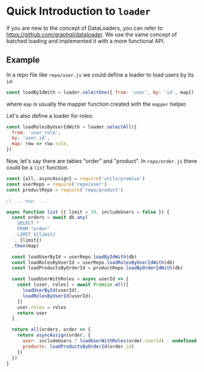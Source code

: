 # Quick Introduction to `loader`

If you are new to the concept of DataLoaders, you can refer to https://github.com/graphql/dataloader.
We use the same concept of batched loading and implemented it with a more functional API.

## Example

In a repo file like `repo/user.js` we could define a loader to load users by its `id`:

```js
const loadByIdWith = loader.selectOne({ from: 'user', by: 'id', map})
```

where `map` is usually the mapper function created with the `mapper` helper.

Let's also define a loader for roles:

```js
const loadRolesByUserIdWith = loader.selectAll({
  from: 'user_role',
  by: 'user_id',
  map: row => row.role,
})
```

Now, let's say there are tables "order" and "product". In `repo/order.js` there could be a `list` function.

```js
const {all, asyncAssign} = require('utils/promise')
const userRepo = require('repo/user')
const productRepo = require('repo/product')

// ... map, ...

async function list ({ limit = 10, includeUsers = false }) {
  const orders = await db.any(`
    SELECT *
    FROM "order"
    LIMIT $[limit]
  `, {limit})
  .then(map)

  const loadUserById = userRepo.loadByIdWith(db)
  const loadRolesByUserId = userRepo.loadRolesByUserIdWith(db)
  const loadProductsByOrderId = productRepo.loadByOrderIdWith(db)

  const loadUserWithRoles = async userId => {
    const [user, roles] = await Promise.all([
      loadUserById(userId),
      loadRolesByUserId(userId),
    ])
    user.roles = roles
    return user
  }

  return all(orders, order => {
    return asyncAssign(order, {
      user: includeUsers ? loadUserWithRoles(order.userId) : undefined,
      products: loadProductsByOrderId(order.id)
    })
  })
} 
```
